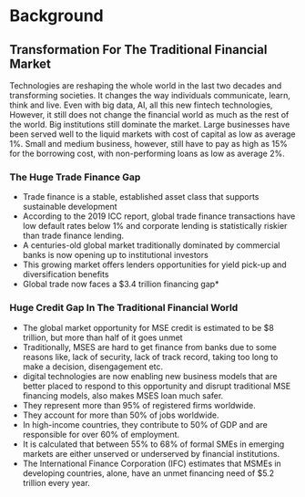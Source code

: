 # Background

## Transformation For The Traditional Financial Market <a href="docs-internal-guid-7e939c0d-7fff-afd8-9fd5-1c47df5fd4a7" id="docs-internal-guid-7e939c0d-7fff-afd8-9fd5-1c47df5fd4a7"></a>

Technologies are reshaping the whole world in the last two decades and transforming societies. It changes the way individuals communicate, learn, think and live. Even with big data, AI, all this new fintech technologies, However, it still does not change the financial world as much as the rest of the world. Big institutions still dominate the market. Large businesses have been served well to the liquid markets with cost of capital as low as average 1%. Small and medium business, however, still have to pay as high as 15% for the borrowing cost, with non-performing loans as low as average 2%.



### The Huge Trade Finance Gap

* Trade finance is a stable, established asset class that supports sustainable development
* According to the 2019 ICC report, global trade finance transactions have low default rates below 1% and corporate lending is statistically riskier than trade finance lending.
* A centuries-old global market traditionally dominated by commercial banks is now opening up to institutional investors
* This growing market offers lenders opportunities for yield pick-up and diversification benefits
* Global trade now faces a $3.4 trillion financing gap\*



### &#x20;Huge Credit Gap In The Traditional Financial World <a href="docs-internal-guid-665638de-7fff-f2ca-c3ea-8d1195b0c095" id="docs-internal-guid-665638de-7fff-f2ca-c3ea-8d1195b0c095"></a>

* The global market opportunity for MSE credit is estimated to be $8 trillion, but more than half of it goes unmet
* &#x20;Traditionally, MSES are  hard to get finance from banks due to some reasons like, lack of security, lack of track record, taking too long to make a decision, disengagement etc.
* digital technologies are now enabling new business models that are better placed to respond to this opportunity and disrupt traditional MSE financing models, also makes MSES loan much safer.&#x20;
* They represent more than 95% of registered firms worldwide.
* They account for more than 50% of jobs worldwide.
* In high-income countries, they contribute to 50% of GDP and are responsible for over 60% of employment.
* It is calculated that between 55% to 68% of formal SMEs in emerging markets are either unserved or underserved by financial institutions.
* The International Finance Corporation (IFC) estimates that MSMEs in developing countries, alone, have an unmet financing need of $5.2 trillion every year.

